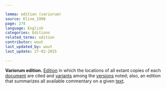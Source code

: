 ```yaml
---

lemma: edition (variorum)
source: Kline_1998
page: 274 
language: English
categories: Editions
related_terms: edition
contributor: wout
last_updated_by: wout
last_update: 27-02-2015
        
---
```


**Variorum edition.** [Edition](editionScholarly.html) in which the locations of all extant copies of each [document](document.html) are cited and [variants](variant.html) among the [versions](version.html) noted; also, an edition that summarizes all available commentary on a given [text](text.html).


